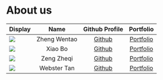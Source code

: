 # About us

Display |     Name     | Github Profile | Portfolio 
--------|:------------:|:--------------:|:---------:
![](https://media.licdn.com/dms/image/D4D03AQHqwchTapLQSw/profile-displayphoto-shrink_800_800/0/1689641178627?e=1715817600&v=beta&t=0zJsfORUyukckyySHLfJWKJGEdSk6vE4IBQLC0tEiPo) | Zheng Wentao | [Github](https://github.com/Zhengwinter/) | [Portfolio](docs/team/johndoe.md)
![](https://media.licdn.com/dms/image/D5635AQF9CsBIurtIhQ/profile-framedphoto-shrink_400_400/0/1709822298987?e=1710486000&v=beta&t=ZFPmBTwS2j4itxdUfOToKvL_Wd55X4m0V1_SBnHl_Go) | Xiao Bo  | [Github](https://github.com/Xb990219) | [Portfolio](docs/team/UserGuide.md)
![](https://static.wikia.nocookie.net/pure-good-wiki/images/6/6e/Winnie_The_Pooh.png/revision/latest?cb=20210310185331) | Zeng Zheqi | [Github](https://github.com/adamzzq) | [Portfolio](youtube.com)
![](https://media.licdn.com/dms/image/D5603AQFfWFYq1mqgcA/profile-displayphoto-shrink_400_400/0/1696897863941?e=1715212800&v=beta&t=TLopY2QuxEZz9oFQttl_5avFfWdGFdeMX25c60Tnvl8) | Webster Tan | [Github](https://github.com/webtjs) | [Portfolio](docs/team/UserGuide.md)
